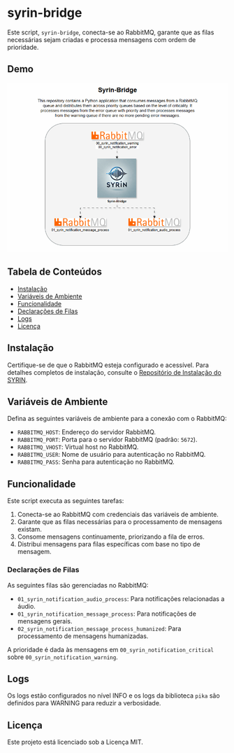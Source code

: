 
# syrin-bridge

Este script, `syrin-bridge`, conecta-se ao RabbitMQ, garante que as filas necessárias sejam criadas e processa mensagens com ordem de prioridade.

## Demo

![Application Demo](./diagram/Syrin-Bridge.gif)

## Tabela de Conteúdos
- [Instalação](#instalação)
- [Variáveis de Ambiente](#variáveis-de-ambiente)
- [Funcionalidade](#funcionalidade)
- [Declarações de Filas](#declarações-de-filas)
- [Logs](#logs)
- [Licença](#licença)

## Instalação

Certifique-se de que o RabbitMQ esteja configurado e acessível. Para detalhes completos de instalação, consulte o [Repositório de Instalação do SYRIN](https://github.com/syrin-alert/syrin-install).

## Variáveis de Ambiente

Defina as seguintes variáveis de ambiente para a conexão com o RabbitMQ:

- `RABBITMQ_HOST`: Endereço do servidor RabbitMQ.
- `RABBITMQ_PORT`: Porta para o servidor RabbitMQ (padrão: `5672`).
- `RABBITMQ_VHOST`: Virtual host no RabbitMQ.
- `RABBITMQ_USER`: Nome de usuário para autenticação no RabbitMQ.
- `RABBITMQ_PASS`: Senha para autenticação no RabbitMQ.

## Funcionalidade

Este script executa as seguintes tarefas:

1. Conecta-se ao RabbitMQ com credenciais das variáveis de ambiente.
2. Garante que as filas necessárias para o processamento de mensagens existam.
3. Consome mensagens continuamente, priorizando a fila de erros.
4. Distribui mensagens para filas específicas com base no tipo de mensagem.

### Declarações de Filas

As seguintes filas são gerenciadas no RabbitMQ:

- `01_syrin_notification_audio_process`: Para notificações relacionadas a áudio.
- `01_syrin_notification_message_process`: Para notificações de mensagens gerais.
- `02_syrin_notification_message_process_humanized`: Para processamento de mensagens humanizadas.

A prioridade é dada às mensagens em `00_syrin_notification_critical` sobre `00_syrin_notification_warning`.

## Logs

Os logs estão configurados no nível INFO e os logs da biblioteca `pika` são definidos para WARNING para reduzir a verbosidade.

## Licença

Este projeto está licenciado sob a Licença MIT.
